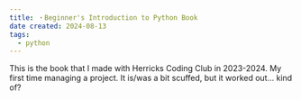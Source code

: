 ```yaml
---
title: ・Beginner's Introduction to Python Book
date created: 2024-08-13
tags:
  - python
---
```


This is the book that I made with Herricks Coding Club in 2023-2024. My first time managing a project. It is/was a bit scuffed, but it worked out... kind of?



